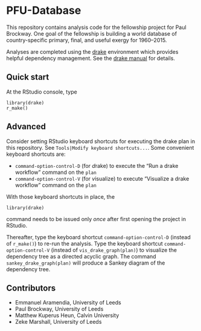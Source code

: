 
<!-- *********** -->

<!-- Note: README.md is generated from README.Rmd.   -->

<!-- Be sure to edit README.Rmd and generate the README.md file by Cmd/Ctl-shift-K -->

<!-- *********** -->

# PFU-Database

This repository contains analysis code for the fellowship project for
Paul Brockway. One goal of the fellowship is building a world database
of country-specific primary, final, and useful exergy for 1960–2015.

Analyses are completed using the
[drake](https://github.com/ropensci/drake) environment which provides
helpful dependency management. See the [drake
manual](https://books.ropensci.org/drake/) for details.

## Quick start

At the RStudio console, type

`library(drake)`  
`r_make()`

## Advanced

Consider setting RStudio keyboard shortcuts for executing the drake plan
in this repository. See `Tools|Modify keyboard shortcuts...`. Some
convenient keyboard shortcuts are:

  - `command-option-control-D` (for *d*rake) to execute the “Run a drake
    workflow” command on the `plan`
  - `command-option-control-V` (for *v*isualize) to execute “Visualize a
    drake workflow” command on the `plan`

With those keyboard shortcuts in place, the

`library(drake)`

command needs to be issued only *once* after first opening the project
in RStudio.

Thereafter, type the keyboard shortcut `command-option-control-D`
(instead of `r_make()`) to re-run the analysis. Type the keyboard
shortcut `command-option-control-V` (instead of `vis_drake_graph(plan)`)
to visualize the dependency tree as a directed acyclic graph. The
command `sankey_drake_graph(plan)` will produce a Sankey diagram of the
dependency tree.

## Contributors

  - Emmanuel Aramendia, University of Leeds
  - Paul Brockway, University of Leeds
  - Matthew Kuperus Heun, Calvin University
  - Zeke Marshall, University of Leeds
